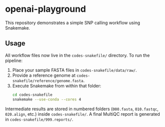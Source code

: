 # openai-playground

This repository demonstrates a simple SNP calling workflow using Snakemake.

## Usage

All workflow files now live in the `codes-snakefile/` directory. To run the
pipeline:

1. Place your sample FASTA files in `codes-snakefile/data/raw/`.
2. Provide a reference genome at `codes-snakefile/reference/genome.fasta`.
3. Execute Snakemake from within that folder:
   ```bash
   cd codes-snakefile
   snakemake --use-conda --cores 4
   ```

Intermediate results are stored in numbered folders (`000.fasta`, `010.fastqc`,
`020.align`, etc.) inside `codes-snakefile/`. A final MultiQC report is
generated in `codes-snakefile/999.reports/`.
